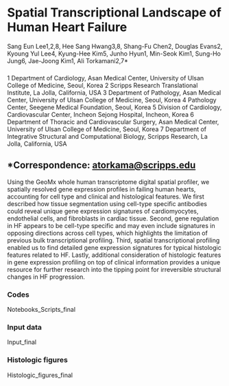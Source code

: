 # Spatial Transcriptional Landscape of Human Heart Failure

Sang Eun Lee1,2,8, Hee Sang Hwang3,8, Shang-Fu Chen2, Douglas Evans2, Kyoung Yul Lee4, Kyung-Hee Kim5, Junho Hyun1, Min-Seok Kim1, Sung-Ho Jung6, Jae-Joong Kim1, Ali Torkamani2,7* 
###
1 Department of Cardiology, Asan Medical Center, University of Ulsan College of Medicine, Seoul, Korea
2 Scripps Research Translational Institute, La Jolla, California, USA 
3 Department of Pathology, Asan Medical Center, University of Ulsan College of Medicine, Seoul, Korea
4 Pathology Center, Seegene Medical Foundation, Seoul, Korea
5 Division of Cardiology, Cardiovascular Center, Incheon Sejong Hospital, Incheon, Korea
6 Department of Thoracic and Cardiovascular Surgery, Asan Medical Center, University of Ulsan College of Medicine, Seoul, Korea
7 Department of Integrative Structural and Computational Biology, Scripps Research, La Jolla, California, USA 

## *Correspondence: atorkama@scripps.edu

Using the GeoMx whole human transcriptome digital spatial profiler, we spatially resolved gene expression profiles in failing human hearts, accounting for cell type and clinical and histological features. 
We first described how tissue segmentation using cell-type specific antibodies could reveal unique gene expression signatures of cardiomyocytes, endothelial cells, and fibroblasts in cardiac tissue. Second, gene regulation in HF appears to be cell-type specific and may even include signatures in opposing directions across cell types, which highlights the limitation of previous bulk transcriptional profiling. Third, spatial transcriptional profiling enabled us to find detailed gene expression signatures for typical histologic features related to HF. Lastly, additional consideration of histologic features in gene expression profiling on top of clinical information provides a unique resource for further research into the tipping point for irreversible structural changes in HF progression. 

### Codes
Notebooks_Scripts_final

### Input data
Input_final

### Histologic figures
Histologic_figures_final
